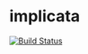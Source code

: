 # implicata

[![Build Status](https://travis-ci.org/danbondd/implicata.svg?branch=master)](https://travis-ci.org/danbondd/implicata)
